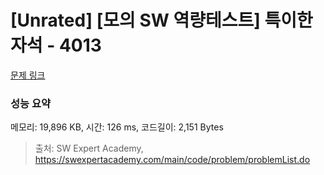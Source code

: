 # [Unrated] [모의 SW 역량테스트] 특이한 자석 - 4013 

[문제 링크](https://swexpertacademy.com/main/code/problem/problemDetail.do?contestProbId=AWIeV9sKkcoDFAVH) 

### 성능 요약

메모리: 19,896 KB, 시간: 126 ms, 코드길이: 2,151 Bytes



> 출처: SW Expert Academy, https://swexpertacademy.com/main/code/problem/problemList.do